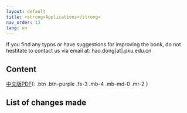 ```yaml
---
layout: default
title: <strong>Applications</strong>
nav_order: 13
lang: en
---
```


If you find any typos or have suggestions for improving the book, do not hestitate to contact us via email at: hao.dong[at].pku.edu.cn

## Content
[中文版PDF](/assets/pdfs/applications.pdf){: .btn .btn-purple  .fs-3 .mb-4 .mb-md-0 .mr-2 }


## List of changes made

